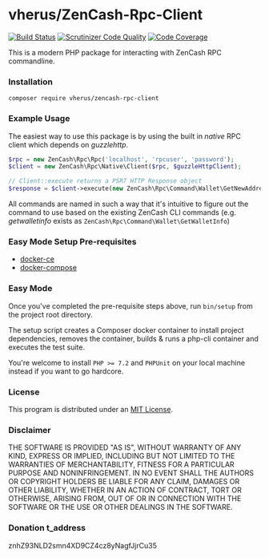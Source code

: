 # vherus/ZenCash-Rpc-Client

[![Build Status](https://travis-ci.org/vherus/ZenCash-Rpc-Client.svg?branch=master)](https://travis-ci.org/vherus/ZenCash-Rpc-Client)
[![Scrutinizer Code Quality](https://scrutinizer-ci.com/g/vherus/ZenCash-Rpc-Client/badges/quality-score.png?b=master)](https://scrutinizer-ci.com/g/vherus/ZenCash-Rpc-Client/?branch=master)
[![Code Coverage](https://scrutinizer-ci.com/g/vherus/ZenCash-Rpc-Client/badges/coverage.png?b=master)](https://scrutinizer-ci.com/g/vherus/ZenCash-Rpc-Client/?branch=master)

This is a modern PHP package for interacting with ZenCash RPC commandline.

### Installation

`composer require vherus/zencash-rpc-client`

### Example Usage

The easiest way to use this package is by using the built in *native* RPC client which depends on *guzzlehttp*.

```php
$rpc = new ZenCash\Rpc\Rpc('localhost', 'rpcuser', 'password');
$client = new ZenCash\Rpc\Native\Client($rpc, $guzzleHttpClient);

// Client::execute returns a PSR7 HTTP Response object
$response = $client->execute(new ZenCash\Rpc\Command\Wallet\GetNewAddress);
```

All commands are named in such a way that it's intuitive to figure out the command to use based on the existing ZenCash CLI commands (e.g. *getwalletinfo* exists as `ZenCash\Rpc\Command\Wallet\GetWalletInfo`)

### Easy Mode Setup Pre-requisites

- [docker-ce](https://www.docker.com/community-edition)
- [docker-compose](https://docs.docker.com/compose)

### Easy Mode

Once you've completed the pre-requisite steps above, run `bin/setup` from the project root directory.

The setup script creates a Composer docker container to install project dependencies, removes the container, builds & runs a php-cli container and executes the test suite.

You're welcome to install `PHP >= 7.2` and `PHPUnit` on your local machine instead if you want to go hardcore.

### License

This program is distributed under an [MIT License](https://github.com/vherus/ZenCash-Rpc-Client/raw/master/LICENSE).

### Disclaimer

THE SOFTWARE IS PROVIDED "AS IS", WITHOUT WARRANTY OF ANY KIND, EXPRESS OR
IMPLIED, INCLUDING BUT NOT LIMITED TO THE WARRANTIES OF MERCHANTABILITY,
FITNESS FOR A PARTICULAR PURPOSE AND NONINFRINGEMENT. IN NO EVENT SHALL THE
AUTHORS OR COPYRIGHT HOLDERS BE LIABLE FOR ANY CLAIM, DAMAGES OR OTHER
LIABILITY, WHETHER IN AN ACTION OF CONTRACT, TORT OR OTHERWISE, ARISING FROM,
OUT OF OR IN CONNECTION WITH THE SOFTWARE OR THE USE OR OTHER DEALINGS IN THE
SOFTWARE.

### Donation t_address

znhZ93NLD2smn4XD9CZ4cz8yNagfJjrCu35
